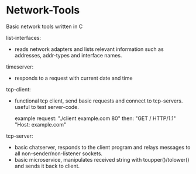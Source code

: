# Network-Tools
Basic network tools written in C

list-interfaces: 
- reads network adapters and lists relevant information such as addresses, addr-types and interface names.
	
timeserver: 
- responds to a request with current date and time
	

tcp-client: 
- functional tcp client, send basic requests and connect to tcp-servers. useful to test server-code. 

	example request: "./client example.com 80" then:
	"GET / HTTP/1.1"
	"Host: example.com"
	
tcp-server: 
- basic chatserver, responds to the client program and relays messages to all non-sender/non-listener sockets.
- basic microservice, manipulates received string with toupper()/tolower() and sends it back to client.
